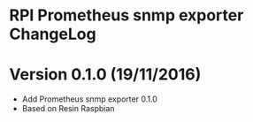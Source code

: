 RPI Prometheus snmp exporter ChangeLog
======================================

# Version 0.1.0 (19/11/2016)

- Add Prometheus snmp exporter 0.1.0
- Based on Resin Raspbian
